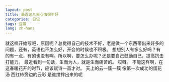 ```yaml
---
layout: post
title: 最近这几天心情很不好
categories: 日记
tags: 豆瓣
lang: zh-hans
---
```

就这样开始写吧，原因呢？总觉得自己的技术不好，老是做一个东西带出来好多的问题，还有，英语也不怎么好，开会的时候也不积极。
想想别人有多么好吗？有的有一点，有的也没有啊。所以啊，要怎么办呢？还是要自己鼓励自己，提高抗击打能力。
最近看到一句话，生而为人，就是生而痛苦的。
哎呀。
不能这样啊，在这春暖花开的时节，应该赋诗一首才对。
天上的云一簇一簇
像第一次成功的蛋花汤
西红柿旁边的云彩
是谁搅拌出来的呢